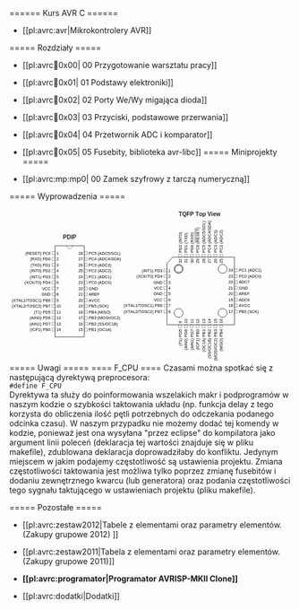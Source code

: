 ====== Kurs AVR C ======

  * [[pl:avrc:avr|Mikrokontrolery AVR]]

===== Rozdziały =====
  * [[pl:avrc:art:0x00| 00 Przygotowanie warsztatu pracy]]
  * [[pl:avrc:art:0x01| 01 Podstawy elektroniki]]
  * [[pl:avrc:art:0x02| 02 Porty We/Wy migająca dioda]]
  * [[pl:avrc:art:0x03| 03 Przyciski, podstawowe przerwania]]
  * [[pl:avrc:art:0x04| 04 Przetwornik ADC i komparator]]
  * [[pl:avrc:art:0x05| 05 Fusebity, biblioteka avr-libc]]
===== Miniprojekty =====

  * [[pl:avrc:mp:mp0| 00 Zamek szyfrowy z tarczą numeryczną]]

===== Wyprowadzenia =====

<html>
<?xml version="1.0" encoding="UTF-8" standalone="no"?> <!-- Created with Inkscape (http://www.inkscape.org/) -->  <svg    xmlns:dc="http://purl.org/dc/elements/1.1/"    xmlns:cc="http://creativecommons.org/ns#"    xmlns:rdf="http://www.w3.org/1999/02/22-rdf-syntax-ns#"    xmlns:svg="http://www.w3.org/2000/svg"    xmlns="http://www.w3.org/2000/svg"    version="1.1"    width="455.25107"    height="275.43076"    id="svg2"    xml:space="preserve"><metadata      id="metadata8"><rdf:RDF><cc:Work          rdf:about=""><dc:format>image/svg+xml</dc:format><dc:type            rdf:resource="http://purl.org/dc/dcmitype/StillImage" /><dc:title></dc:title></cc:Work></rdf:RDF></metadata><defs      id="defs6"><clipPath        id="clipPath16"><path          d="m 279.06,772.8 68.88,0 0,-33.6 -68.88,0 L 279.06,772.8 Z"          id="path18"          style="clip-rule:evenodd" /></clipPath><clipPath        id="clipPath22"><path          d="m 0,792.03 612,0 0,-792 L 0,0.03 0,792.03 Z"          id="path24" /></clipPath><clipPath        id="clipPath34"><path          d="m 281.94,769.86 63.18,0 0,-27.72 -63.18,0 L 281.94,769.86 Z"          id="path36"          style="clip-rule:evenodd" /></clipPath><clipPath        id="clipPath40"><path          d="m 279.06,772.8 68.88,0 0,-33.6 -68.88,0 L 279.06,772.8 Z"          id="path42"          style="clip-rule:evenodd" /></clipPath><clipPath        id="clipPath46"><path          d="m 0,792.03 612,0 0,-792 L 0,0.03 0,792.03 Z"          id="path48" /></clipPath><clipPath        id="clipPath70"><path          d="m 188.46,51.36 514.62,0 0,-7.02 -514.62,0 L 188.46,51.36 Z"          id="path72"          style="clip-rule:evenodd" /></clipPath><clipPath        id="clipPath76"><path          d="m 0,792.03 612,0 0,-792 L 0,0.03 0,792.03 Z"          id="path78" /></clipPath><clipPath        id="clipPath100"><path          d="m 170.16,710.04 388.68,0 L 558.84,72 170.16,72 170.16,710.04 Z"          id="path102"          style="clip-rule:evenodd" /></clipPath><clipPath        id="clipPath106"><path          d="M 153,720 576,720 576,72 153,72 153,720 Z"          id="path108"          style="clip-rule:evenodd" /></clipPath><clipPath        id="clipPath112"><path          d="m 0,792.03 612,0 0,-792 L 0,0.03 0,792.03 Z"          id="path114" /></clipPath><clipPath        id="clipPath122"><path          d="m 240.18,706.98 248.7,0 0,-631.98 -248.7,0 L 240.18,706.98 Z"          id="path124"          style="clip-rule:evenodd" /></clipPath><clipPath        id="clipPath128"><path          d="m 170.16,710.04 388.68,0 L 558.84,72 170.16,72 170.16,710.04 Z"          id="path130"          style="clip-rule:evenodd" /></clipPath><clipPath        id="clipPath134"><path          d="M 153,720 576,720 576,72 153,72 153,720 Z"          id="path136"          style="clip-rule:evenodd" /></clipPath><clipPath        id="clipPath140"><path          d="m 0,792.03 612,0 0,-792 L 0,0.03 0,792.03 Z"          id="path142" /></clipPath></defs><g      transform="matrix(1.25,0,0,-1.25,-121.59758,978.7959)"      id="g10"><g        transform="translate(-110.74576,-5.0338983)"        id="g118"><g          clip-path="url(#clipPath122)"          id="g120"><g            clip-path="url(#clipPath128)"            id="g126"><g              clip-path="url(#clipPath134)"              id="g132"><g                clip-path="url(#clipPath140)"                id="g138"><g                  transform="translate(342.946,476.871)"                  id="g558" /><g                  id="g5209" /><g                  id="g6819" /></g></g></g></g></g><g        transform="translate(-210.4062,250.01695)"        id="g5984"><text          x="375.0611"          y="-467.49597"          transform="scale(0.9996912,-1.0003089)"          id="text570"          style="font-size:5.82879972px;font-variant:normal;font-weight:normal;writing-mode:lr-tb;fill:#000000;fill-opacity:1;fill-rule:nonzero;stroke:none;font-family:Helvetica;-inkscape-font-specification:Helvetica"><tspan            x="375.0611"            y="-467.49597"            id="tspan572">1</tspan><tspan            x="375.0611"            y="-459.10254"            id="tspan574">2</tspan><tspan            x="375.0611"            y="-450.70905"            id="tspan576">3</tspan><tspan            x="375.0611"            y="-442.31555"            id="tspan578">4</tspan><tspan            x="375.0611"            y="-433.92212"            id="tspan580">5</tspan><tspan            x="375.0611"            y="-425.52863"            id="tspan582">6</tspan><tspan            x="375.0611"            y="-417.13513"            id="tspan584">7</tspan><tspan            x="375.0611"            y="-408.7417"            id="tspan586">8</tspan><tspan            x="375.0611"            y="-400.34821"            id="tspan588">9</tspan><tspan            x="375.0611 378.30191"            y="-391.95477"            id="tspan590">10</tspan><tspan            x="375.0611 378.30191"            y="-383.56128"            id="tspan592">11</tspan><tspan            x="375.0611 378.30191"            y="-375.16779"            id="tspan594">12</tspan><tspan            x="375.0611 378.30191"            y="-366.77429"            id="tspan596">13</tspan><tspan            x="375.0611 378.30191"            y="-358.38086"            id="tspan598">14</tspan><tspan            x="406.34076 409.58157"            y="-467.49597"            id="tspan600">28</tspan><tspan            x="406.34076 409.58157"            y="-459.10254"            id="tspan602">27</tspan><tspan            x="406.34076 409.58157"            y="-450.70905"            id="tspan604">26</tspan><tspan            x="406.34076 409.58157"            y="-442.31555"            id="tspan606">25</tspan><tspan            x="406.34076 409.58157"            y="-433.92212"            id="tspan608">24</tspan><tspan            x="406.34076 409.58157"            y="-425.52863"            id="tspan610">23</tspan><tspan            x="406.34076 409.58157"            y="-417.13513"            id="tspan612">22</tspan><tspan            x="406.34076 409.58157"            y="-408.7417"            id="tspan614">21</tspan><tspan            x="406.34076 409.58157"            y="-400.34821"            id="tspan616">20</tspan><tspan            x="406.34076 409.58157"            y="-391.95477"            id="tspan618">19</tspan><tspan            x="406.34076 409.58157"            y="-383.56128"            id="tspan620">18</tspan><tspan            x="406.34076 409.58157"            y="-375.16779"            id="tspan622">17</tspan><tspan            x="406.34076 409.58157"            y="-366.77429"            id="tspan624">16</tspan><tspan            x="406.34076 409.58157"            y="-358.38086"            id="tspan626">15</tspan></text> <g          transform="translate(418.99378,459.24309)"          id="g628"><path            d="M -4.195,0 0,0 l 0,4.1976 -4.195,0 L -4.195,0 Z"            id="path630"            style="fill:none;stroke:#000000;stroke-width:0.29100001;stroke-linecap:butt;stroke-linejoin:miter;stroke-miterlimit:4;stroke-opacity:1;stroke-dasharray:none" /><g            id="g632"><path              d="M 0,0 Z"              id="path634"              style="fill:none;stroke:#000000;stroke-width:0.29100001;stroke-linecap:butt;stroke-linejoin:miter;stroke-miterlimit:4;stroke-opacity:1;stroke-dasharray:none" /><g              transform="translate(0,8.395)"              id="g636"><path                d="M -4.195,0 0,0 l 0,4.1976 -4.195,0 L -4.195,0 Z"                id="path638"                style="fill:none;stroke:#000000;stroke-width:0.29100001;stroke-linecap:butt;stroke-linejoin:miter;stroke-miterlimit:4;stroke-opacity:1;stroke-dasharray:none" /><g                id="g640"><path                  d="M 0,0 Z"                  id="path642"                  style="fill:none;stroke:#000000;stroke-width:0.29100001;stroke-linecap:butt;stroke-linejoin:miter;stroke-miterlimit:4;stroke-opacity:1;stroke-dasharray:none" /><g                  transform="translate(0,-16.79)"                  id="g644"><path                    d="M -4.195,0 0,0 l 0,4.1975 -4.195,0 L -4.195,0 Z"                    id="path646"                    style="fill:none;stroke:#000000;stroke-width:0.29100001;stroke-linecap:butt;stroke-linejoin:miter;stroke-miterlimit:4;stroke-opacity:1;stroke-dasharray:none" /><g                    id="g648"><path                      d="M 0,0 Z"                      id="path650"                      style="fill:none;stroke:#000000;stroke-width:0.29100001;stroke-linecap:butt;stroke-linejoin:miter;stroke-miterlimit:4;stroke-opacity:1;stroke-dasharray:none" /><g                      transform="translate(0,-8.395)"                      id="g652"><path                        d="M -4.195,0 0,0 l 0,4.1976 -4.195,0 L -4.195,0 Z"                        id="path654"                        style="fill:none;stroke:#000000;stroke-width:0.29100001;stroke-linecap:butt;stroke-linejoin:miter;stroke-miterlimit:4;stroke-opacity:1;stroke-dasharray:none" /><g                        id="g656"><path                          d="M 0,0 Z"                          id="path658"                          style="fill:none;stroke:#000000;stroke-width:0.29100001;stroke-linecap:butt;stroke-linejoin:miter;stroke-miterlimit:4;stroke-opacity:1;stroke-dasharray:none" /><g                          transform="translate(0,-8.395)"                          id="g660"><path                            d="M -4.195,0 0,0 l 0,4.1976 -4.195,0 L -4.195,0 Z"                            id="path662"                            style="fill:none;stroke:#000000;stroke-width:0.29100001;stroke-linecap:butt;stroke-linejoin:miter;stroke-miterlimit:4;stroke-opacity:1;stroke-dasharray:none" /><g                            id="g664"><path                              d="M 0,0 Z"                              id="path666"                              style="fill:none;stroke:#000000;stroke-width:0.29100001;stroke-linecap:butt;stroke-linejoin:miter;stroke-miterlimit:4;stroke-opacity:1;stroke-dasharray:none" /><g                              transform="translate(0,-16.79)"                              id="g668"><path                                d="M -4.195,0 0,0 l 0,4.1978 -4.195,0 L -4.195,0 Z"                                id="path670"                                style="fill:none;stroke:#000000;stroke-width:0.29100001;stroke-linecap:butt;stroke-linejoin:miter;stroke-miterlimit:4;stroke-opacity:1;stroke-dasharray:none" /><g                                id="g672"><path                                  d="M 0,0 Z"                                  id="path674"                                  style="fill:none;stroke:#000000;stroke-width:0.29100001;stroke-linecap:butt;stroke-linejoin:miter;stroke-miterlimit:4;stroke-opacity:1;stroke-dasharray:none" /><g                                  transform="translate(0,8.395)"                                  id="g676"><path                                    d="M -4.195,0 0,0 l 0,4.1975 -4.195,0 L -4.195,0 Z"                                    id="path678"                                    style="fill:none;stroke:#000000;stroke-width:0.29100001;stroke-linecap:butt;stroke-linejoin:miter;stroke-miterlimit:4;stroke-opacity:1;stroke-dasharray:none" /><g                                    id="g680"><path                                    d="M 0,0 Z"                                    id="path682"                                    style="fill:none;stroke:#000000;stroke-width:0.29100001;stroke-linecap:butt;stroke-linejoin:miter;stroke-miterlimit:4;stroke-opacity:1;stroke-dasharray:none" /><g                                    transform="translate(0,-16.791)"                                    id="g684"><path                                    d="M -4.195,0 0,0 l 0,4.1976 -4.195,0 L -4.195,0 Z"                                    id="path686"                                    style="fill:none;stroke:#000000;stroke-width:0.29100001;stroke-linecap:butt;stroke-linejoin:miter;stroke-miterlimit:4;stroke-opacity:1;stroke-dasharray:none" /><g                                    id="g688"><path                                    d="M 0,0 Z"                                    id="path690"                                    style="fill:none;stroke:#000000;stroke-width:0.29100001;stroke-linecap:butt;stroke-linejoin:miter;stroke-miterlimit:4;stroke-opacity:1;stroke-dasharray:none" /><g                                    transform="translate(0,-8.395)"                                    id="g692"><path                                    d="M -4.195,0 0,0 l 0,4.1975 -4.195,0 L -4.195,0 Z"                                    id="path694"                                    style="fill:none;stroke:#000000;stroke-width:0.29100001;stroke-linecap:butt;stroke-linejoin:miter;stroke-miterlimit:4;stroke-opacity:1;stroke-dasharray:none" /><g                                    id="g696"><path                                    d="M 0,0 Z"                                    id="path698"                                    style="fill:none;stroke:#000000;stroke-width:0.29100001;stroke-linecap:butt;stroke-linejoin:miter;stroke-miterlimit:4;stroke-opacity:1;stroke-dasharray:none" /><g                                    transform="translate(0,-8.395)"                                    id="g700"><path                                    d="M -4.195,0 0,0 l 0,4.1975 -4.195,0 L -4.195,0 Z"                                    id="path702"                                    style="fill:none;stroke:#000000;stroke-width:0.29100001;stroke-linecap:butt;stroke-linejoin:miter;stroke-miterlimit:4;stroke-opacity:1;stroke-dasharray:none" /><g                                    id="g704"><path                                    d="M 0,0 Z"                                    id="path706"                                    style="fill:none;stroke:#000000;stroke-width:0.29100001;stroke-linecap:butt;stroke-linejoin:miter;stroke-miterlimit:4;stroke-opacity:1;stroke-dasharray:none" /><g                                    transform="translate(0,-8.396)"                                    id="g708"><path                                    d="M -4.195,0 0,0 l 0,4.1975 -4.195,0 L -4.195,0 Z"                                    id="path710"                                    style="fill:none;stroke:#000000;stroke-width:0.29100001;stroke-linecap:butt;stroke-linejoin:miter;stroke-miterlimit:4;stroke-opacity:1;stroke-dasharray:none" /><g                                    id="g712"><path                                    d="M 0,0 Z"                                    id="path714"                                    style="fill:none;stroke:#000000;stroke-width:0.29100001;stroke-linecap:butt;stroke-linejoin:miter;stroke-miterlimit:4;stroke-opacity:1;stroke-dasharray:none" /><g                                    transform="translate(0,-8.395)"                                    id="g716"><path                                    d="M -4.195,0 0,0 l 0,4.1975 -4.195,0 L -4.195,0 Z"                                    id="path718"                                    style="fill:none;stroke:#000000;stroke-width:0.29100001;stroke-linecap:butt;stroke-linejoin:miter;stroke-miterlimit:4;stroke-opacity:1;stroke-dasharray:none" /><g                                    id="g720"><path                                    d="M 0,0 Z"                                    id="path722"                                    style="fill:none;stroke:#000000;stroke-width:0.29100001;stroke-linecap:butt;stroke-linejoin:miter;stroke-miterlimit:4;stroke-opacity:1;stroke-dasharray:none" /><g                                    transform="translate(0,-8.395)"                                    id="g724"><path                                    d="M -4.195,0 0,0 l 0,4.1976 -4.195,0 L -4.195,0 Z"                                    id="path726"                                    style="fill:none;stroke:#000000;stroke-width:0.29100001;stroke-linecap:butt;stroke-linejoin:miter;stroke-miterlimit:4;stroke-opacity:1;stroke-dasharray:none" /><g                                    id="g728"><path                                    d="M 0,0 Z"                                    id="path730"                                    style="fill:none;stroke:#000000;stroke-width:0.29100001;stroke-linecap:butt;stroke-linejoin:miter;stroke-miterlimit:4;stroke-opacity:1;stroke-dasharray:none" /><g                                    transform="translate(0,-8.395)"                                    id="g732"><path                                    d="M -4.195,0 0,0 l 0,4.1976 -4.195,0 L -4.195,0 Z"                                    id="path734"                                    style="fill:none;stroke:#000000;stroke-width:0.29100001;stroke-linecap:butt;stroke-linejoin:miter;stroke-miterlimit:4;stroke-opacity:1;stroke-dasharray:none" /><g                                    id="g736"><path                                    d="M 0,0 Z"                                    id="path738"                                    style="fill:none;stroke:#000000;stroke-width:0.29100001;stroke-linecap:butt;stroke-linejoin:miter;stroke-miterlimit:4;stroke-opacity:1;stroke-dasharray:none" /><g                                    transform="translate(-46.146,100.742)"                                    id="g740"><path                                    d="M -4.195,0 0,0 l 0,4.1978 -4.195,0 L -4.195,0 Z"                                    id="path742"                                    style="fill:none;stroke:#000000;stroke-width:0.29100001;stroke-linecap:butt;stroke-linejoin:miter;stroke-miterlimit:4;stroke-opacity:1;stroke-dasharray:none" /><g                                    id="g744"><path                                    d="M 0,0 Z"                                    id="path746"                                    style="fill:none;stroke:#000000;stroke-width:0.29100001;stroke-linecap:butt;stroke-linejoin:miter;stroke-miterlimit:4;stroke-opacity:1;stroke-dasharray:none" /><g                                    transform="translate(0,8.395)"                                    id="g748"><path                                    d="M -4.195,0 0,0 l 0,4.1976 -4.195,0 L -4.195,0 Z"                                    id="path750"                                    style="fill:none;stroke:#000000;stroke-width:0.29100001;stroke-linecap:butt;stroke-linejoin:miter;stroke-miterlimit:4;stroke-opacity:1;stroke-dasharray:none" /><g                                    id="g752"><path                                    d="M 0,0 Z"                                    id="path754"                                    style="fill:none;stroke:#000000;stroke-width:0.29100001;stroke-linecap:butt;stroke-linejoin:miter;stroke-miterlimit:4;stroke-opacity:1;stroke-dasharray:none" /><g                                    transform="translate(0,-16.79)"                                    id="g756"><path                                    d="M -4.195,0 0,0 l 0,4.1975 -4.195,0 L -4.195,0 Z"                                    id="path758"                                    style="fill:none;stroke:#000000;stroke-width:0.29100001;stroke-linecap:butt;stroke-linejoin:miter;stroke-miterlimit:4;stroke-opacity:1;stroke-dasharray:none" /><g                                    id="g760"><path                                    d="M 0,0 Z"                                    id="path762"                                    style="fill:none;stroke:#000000;stroke-width:0.29100001;stroke-linecap:butt;stroke-linejoin:miter;stroke-miterlimit:4;stroke-opacity:1;stroke-dasharray:none" /><g                                    transform="translate(0,-8.395)"                                    id="g764"><path                                    d="M -4.195,0 0,0 l 0,4.1976 -4.195,0 L -4.195,0 Z"                                    id="path766"                                    style="fill:none;stroke:#000000;stroke-width:0.29100001;stroke-linecap:butt;stroke-linejoin:miter;stroke-miterlimit:4;stroke-opacity:1;stroke-dasharray:none" /><g                                    id="g768"><path                                    d="M 0,0 Z"                                    id="path770"                                    style="fill:none;stroke:#000000;stroke-width:0.29100001;stroke-linecap:butt;stroke-linejoin:miter;stroke-miterlimit:4;stroke-opacity:1;stroke-dasharray:none" /><g                                    transform="translate(0,-8.395)"                                    id="g772"><path                                    d="M -4.195,0 0,0 l 0,4.1976 -4.195,0 L -4.195,0 Z"                                    id="path774"                                    style="fill:none;stroke:#000000;stroke-width:0.29100001;stroke-linecap:butt;stroke-linejoin:miter;stroke-miterlimit:4;stroke-opacity:1;stroke-dasharray:none" /><g                                    id="g776"><path                                    d="M 0,0 Z"                                    id="path778"                                    style="fill:none;stroke:#000000;stroke-width:0.29100001;stroke-linecap:butt;stroke-linejoin:miter;stroke-miterlimit:4;stroke-opacity:1;stroke-dasharray:none" /><g                                    transform="translate(0,-16.79)"                                    id="g780"><path                                    d="M -4.195,0 0,0 l 0,4.1978 -4.195,0 L -4.195,0 Z"                                    id="path782"                                    style="fill:none;stroke:#000000;stroke-width:0.29100001;stroke-linecap:butt;stroke-linejoin:miter;stroke-miterlimit:4;stroke-opacity:1;stroke-dasharray:none" /><g                                    id="g784"><path                                    d="M 0,0 Z"                                    id="path786"                                    style="fill:none;stroke:#000000;stroke-width:0.29100001;stroke-linecap:butt;stroke-linejoin:miter;stroke-miterlimit:4;stroke-opacity:1;stroke-dasharray:none" /><g                                    transform="translate(0,8.395)"                                    id="g788"><path                                    d="M -4.195,0 0,0 l 0,4.1975 -4.195,0 L -4.195,0 Z"                                    id="path790"                                    style="fill:none;stroke:#000000;stroke-width:0.29100001;stroke-linecap:butt;stroke-linejoin:miter;stroke-miterlimit:4;stroke-opacity:1;stroke-dasharray:none" /><g                                    id="g792"><path                                    d="M 0,0 Z"                                    id="path794"                                    style="fill:none;stroke:#000000;stroke-width:0.29100001;stroke-linecap:butt;stroke-linejoin:miter;stroke-miterlimit:4;stroke-opacity:1;stroke-dasharray:none" /><g                                    transform="translate(0,-16.791)"                                    id="g796"><path                                    d="M -4.195,0 0,0 l 0,4.1976 -4.195,0 L -4.195,0 Z"                                    id="path798"                                    style="fill:none;stroke:#000000;stroke-width:0.29100001;stroke-linecap:butt;stroke-linejoin:miter;stroke-miterlimit:4;stroke-opacity:1;stroke-dasharray:none" /><g                                    id="g800"><path                                    d="M 0,0 Z"                                    id="path802"                                    style="fill:none;stroke:#000000;stroke-width:0.29100001;stroke-linecap:butt;stroke-linejoin:miter;stroke-miterlimit:4;stroke-opacity:1;stroke-dasharray:none" /><g                                    transform="translate(0,-8.395)"                                    id="g804"><path                                    d="M -4.195,0 0,0 l 0,4.1975 -4.195,0 L -4.195,0 Z"                                    id="path806"                                    style="fill:none;stroke:#000000;stroke-width:0.29100001;stroke-linecap:butt;stroke-linejoin:miter;stroke-miterlimit:4;stroke-opacity:1;stroke-dasharray:none" /><g                                    id="g808"><path                                    d="M 0,0 Z"                                    id="path810"                                    style="fill:none;stroke:#000000;stroke-width:0.29100001;stroke-linecap:butt;stroke-linejoin:miter;stroke-miterlimit:4;stroke-opacity:1;stroke-dasharray:none" /><g                                    transform="translate(0,-8.395)"                                    id="g812"><path                                    d="M -4.195,0 0,0 l 0,4.1975 -4.195,0 L -4.195,0 Z"                                    id="path814"                                    style="fill:none;stroke:#000000;stroke-width:0.29100001;stroke-linecap:butt;stroke-linejoin:miter;stroke-miterlimit:4;stroke-opacity:1;stroke-dasharray:none" /><g                                    id="g816"><path                                    d="M 0,0 Z"                                    id="path818"                                    style="fill:none;stroke:#000000;stroke-width:0.29100001;stroke-linecap:butt;stroke-linejoin:miter;stroke-miterlimit:4;stroke-opacity:1;stroke-dasharray:none" /><g                                    transform="translate(0,-8.396)"                                    id="g820"><path                                    d="M -4.195,0 0,0 l 0,4.1975 -4.195,0 L -4.195,0 Z"                                    id="path822"                                    style="fill:none;stroke:#000000;stroke-width:0.29100001;stroke-linecap:butt;stroke-linejoin:miter;stroke-miterlimit:4;stroke-opacity:1;stroke-dasharray:none" /><g                                    id="g824"><path                                    d="M 0,0 Z"                                    id="path826"                                    style="fill:none;stroke:#000000;stroke-width:0.29100001;stroke-linecap:butt;stroke-linejoin:miter;stroke-miterlimit:4;stroke-opacity:1;stroke-dasharray:none" /><g                                    transform="translate(0,-8.395)"                                    id="g828"><path                                    d="M -4.195,0 0,0 l 0,4.1975 -4.195,0 L -4.195,0 Z"                                    id="path830"                                    style="fill:none;stroke:#000000;stroke-width:0.29100001;stroke-linecap:butt;stroke-linejoin:miter;stroke-miterlimit:4;stroke-opacity:1;stroke-dasharray:none" /><g                                    id="g832"><path                                    d="M 0,0 Z"                                    id="path834"                                    style="fill:none;stroke:#000000;stroke-width:0.29100001;stroke-linecap:butt;stroke-linejoin:miter;stroke-miterlimit:4;stroke-opacity:1;stroke-dasharray:none" /><g                                    transform="translate(0,-8.395)"                                    id="g836"><path                                    d="M -4.195,0 0,0 l 0,4.1976 -4.195,0 L -4.195,0 Z"                                    id="path838"                                    style="fill:none;stroke:#000000;stroke-width:0.29100001;stroke-linecap:butt;stroke-linejoin:miter;stroke-miterlimit:4;stroke-opacity:1;stroke-dasharray:none" /><g                                    id="g840"><path                                    d="M 0,0 Z"                                    id="path842"                                    style="fill:none;stroke:#000000;stroke-width:0.29100001;stroke-linecap:butt;stroke-linejoin:miter;stroke-miterlimit:4;stroke-opacity:1;stroke-dasharray:none" /><g                                    transform="translate(0,-8.395)"                                    id="g844"><path                                    d="M -4.195,0 0,0 l 0,4.1976 -4.195,0 L -4.195,0 Z"                                    id="path846"                                    style="fill:none;stroke:#000000;stroke-width:0.29100001;stroke-linecap:butt;stroke-linejoin:miter;stroke-miterlimit:4;stroke-opacity:1;stroke-dasharray:none" /><g                                    id="g848"><path                                    d="M 0,0 Z"                                    id="path850"                                    style="fill:none;stroke:#000000;stroke-width:0.29100001;stroke-linecap:butt;stroke-linejoin:miter;stroke-miterlimit:4;stroke-opacity:1;stroke-dasharray:none" /></g></g></g></g></g></g></g></g></g></g></g></g></g></g></g></g></g></g></g></g></g></g></g></g></g></g></g></g></g></g></g></g></g></g></g></g></g></g></g></g></g></g></g></g></g></g></g></g></g></g></g></g></g></g></g></g><text          x="330.39749"          y="-467.49597"          transform="scale(0.9996912,-1.0003089)"          id="text852"          style="font-size:5.82879972px;font-variant:normal;font-weight:normal;writing-mode:lr-tb;fill:#000000;fill-opacity:1;fill-rule:nonzero;stroke:none;font-family:Helvetica;-inkscape-font-specification:Helvetica"><tspan            x="330.39749 332.3385 336.54688 340.43469 344.32251 348.21033 351.77173 353.71271 355.3331 359.22092 363.42932"            y="-467.49597"            id="tspan854">(RESET) PC6</tspan><tspan            x="337.52612 339.46713 343.67551 347.56332 351.77173 353.71271 355.3331 359.22092 363.42932"            y="-459.10254"            id="tspan856">(RXD) PD0</tspan><tspan            x="338.17313 340.11411 343.67551 347.56332 351.77173 353.71271 355.3331 359.22092 363.42932"            y="-450.70905"            id="tspan858">(TXD) PD1</tspan><tspan            x="337.19971 339.14072 340.76111 344.96951 348.53091 351.77173 353.71271 355.3331 359.22092 363.42932"            y="-442.31555"            id="tspan860">(INT0) PD2</tspan><tspan            x="337.19971 339.14072 340.76111 344.96951 348.53091 351.77173 353.71271 355.3331 359.22092 363.42932"            y="-433.92212"            id="tspan862">(INT1) PD3</tspan><tspan            x="329.4241 331.36508 335.2529 339.46127 343.34909 344.96951 348.53091 351.77173 353.71271 355.3331 359.22092 363.42932"            y="-425.52863"            id="tspan864">(XCK/T0) PD4</tspan><tspan            x="354.36554 358.25336 362.46173"            y="-417.13513"            id="tspan866">VCC</tspan><tspan            x="353.71854 358.25336 362.46173"            y="-408.7417"            id="tspan868">GND</tspan><tspan            x="311.27963 313.22061 317.10843 320.66983 324.55762 327.79843 331.03925 332.65967 336.22107 340.75586 344.64368 348.85208 352.0929 354.03387 355.65427 359.54208 363.4299"            y="-400.34821"            id="tspan870">(XTAL1/TOSC1) PB6</tspan><tspan            x="311.27963 313.22061 317.10843 320.66983 324.55762 327.79843 331.03925 332.65967 336.22107 340.75586 344.64368 348.85208 352.0929 354.03387 355.65427 359.54208 363.4299"            y="-391.95477"            id="tspan872">(XTAL2/TOSC2) PB7</tspan><tspan            x="343.02908 344.97009 348.53149 351.77231 353.71329 355.33371 359.2215 363.4299"            y="-383.56128"            id="tspan874">(T1) PD5</tspan><tspan            x="336.87387 338.81488 342.7027 344.32309 348.53149 351.77231 353.71329 355.33371 359.2215 363.4299"            y="-375.16779"            id="tspan876">(AIN0) PD6</tspan><tspan            x="336.87387 338.81488 342.7027 344.32309 348.53149 351.77231 353.71329 355.33371 359.2215 363.4299"            y="-366.77429"            id="tspan878">(AIN1) PD7</tspan><tspan            x="337.19446 339.13547 340.75586 344.96426 348.85208 352.0929 354.03387 355.65427 359.54208 363.4299"            y="-358.38086"            id="tspan880">(ICP1) PB0</tspan><tspan            x="421.21487 425.10269 429.31107 432.55188 434.1723 436.11328 440.0011 444.20947 448.41788 451.65869 453.27911 457.16693 461.37531 464.61612"            y="-467.49597"            id="tspan882">PC5 (ADC5/SCL)</tspan><tspan            x="421.21487 425.10269 429.31107 432.55188 434.1723 436.11328 440.0011 444.20947 448.41788 451.65869 453.27911 457.16693 461.37531 465.26312"            y="-459.10254"            id="tspan884">PC4 (ADC4/SDA)</tspan><tspan            x="421.21487 425.10269 429.31107 432.55188 434.1723 436.11328 440.0011 444.20947 448.41788 451.65869"            y="-450.70905"            id="tspan886">PC3 (ADC3)</tspan><tspan            x="421.21487 425.10269 429.31107 432.55188 434.1723 436.11328 440.0011 444.20947 448.41788 451.65869"            y="-442.31555"            id="tspan888">PC2 (ADC2)</tspan><tspan            x="421.21487 425.10269 429.31107 432.55188 434.1723 436.11328 440.0011 444.20947 448.41788 451.65869"            y="-433.92212"            id="tspan890">PC1 (ADC1)</tspan><tspan            x="421.21487 425.10269 429.31107 432.55188 434.1723 436.11328 440.0011 444.20947 448.41788 451.65869"            y="-425.52863"            id="tspan892">PC0 (ADC0)</tspan><tspan            x="421.21487 425.74966 429.95807"            y="-417.13513"            id="tspan894">GND</tspan><tspan            x="421.21487 425.10269 429.31107 433.19888"            y="-408.7417"            id="tspan896">AREF</tspan><tspan            x="421.21487 425.10269 428.99048 433.19888"            y="-400.34821"            id="tspan898">AVCC</tspan><tspan            x="421.21487 425.10269 428.99048 432.23129 433.85172 435.79269 439.68051 443.88892 447.7767"            y="-391.95477"            id="tspan900">PB5 (SCK)</tspan><tspan            x="421.21487 425.10269 428.99048 432.23129 433.85172 435.79269 440.64807 442.26849 446.15631 450.6911"            y="-383.56128"            id="tspan902">PB4 (MISO)</tspan><tspan            x="421.21487 425.10269 428.99048 432.23129 433.85172 435.79269 440.64807 445.18289 449.07071 450.6911 452.31152 456.84631 461.05472 464.29553"            y="-375.16779"            id="tspan904">PB3 (MOSI/OC2)</tspan><tspan            x="421.21487 425.10269 428.99048 432.23129 433.85172 435.79269 439.68051 443.5683 445.18872 449.72354 453.93192 457.17273 461.06055"            y="-366.77429"            id="tspan906">PB2 (SS/OC1B)</tspan><tspan            x="421.21487 425.10269 428.99048 432.23129 433.85172 435.79269 440.32751 444.53592 447.7767 451.66452"            y="-358.38086"            id="tspan908">PB1 (OC1A)</tspan></text> <g          transform="translate(414.79878,350.10609)"          id="g910"><path            d="M -41.951,0 0,0 l 0,130.125 -41.951,0 L -41.951,0 Z"            id="path912"            style="fill:none;stroke:#000000;stroke-width:0.583;stroke-linecap:butt;stroke-linejoin:miter;stroke-miterlimit:4;stroke-opacity:1;stroke-dasharray:none" /><g            id="g914"><path              d="M 0,0 Z"              id="path916"              style="fill:none;stroke:#000000;stroke-width:0.583;stroke-linecap:butt;stroke-linejoin:miter;stroke-miterlimit:4;stroke-opacity:1;stroke-dasharray:none" /></g></g><g          transform="translate(389.62778,480.23109)"          id="g918"><path            d="m 0,0 c 0,-2.318 1.878,-4.198 4.195,-4.198 2.317,0 4.195,1.88 4.195,4.198"            id="path920"            style="fill:none;stroke:#000000;stroke-width:0.29100001;stroke-linecap:butt;stroke-linejoin:miter;stroke-miterlimit:4;stroke-opacity:1;stroke-dasharray:none" /></g><text          x="384.41776"          y="-489.77954"          transform="scale(0.99969369,-1.0003064)"          id="text922"          style="font-size:8.1602993px;font-variant:normal;font-weight:bold;writing-mode:lr-tb;fill:#231f20;fill-opacity:1;fill-rule:nonzero;stroke:none;font-family:Helvetica;-inkscape-font-specification:Helvetica-Bold"><tspan            x="384.41776 389.86066 395.75241 398.02097"            y="-489.77954"            id="tspan924">PDIP</tspan></text> <g          transform="translate(351.71778,473.13209)"          id="g926"><path            d="M 0,0 -20.13,0"            id="path928"            style="fill:#000000;fill-opacity:1;fill-rule:nonzero;stroke:none" /></g><g          transform="translate(443.50678,371.96109)"          id="g930"><path            d="M 0,0 -8.719,0"            id="path932"            style="fill:#000000;fill-opacity:1;fill-rule:nonzero;stroke:none" /></g></g><g        transform="translate(-48.363403,6.7118677)"        id="g8521"><text          x="373.02655"          y="-686.10571"          transform="scale(0.9996912,-1.0003089)"          id="text144"          style="font-size:5.82879972px;font-variant:normal;font-weight:normal;writing-mode:lr-tb;fill:#000000;fill-opacity:1;fill-rule:nonzero;stroke:none;font-family:Helvetica;-inkscape-font-specification:Helvetica"><tspan            x="373.02655"            y="-686.10571"            id="tspan146">1</tspan><tspan            x="373.02655"            y="-677.71228"            id="tspan148">2</tspan><tspan            x="373.02655"            y="-669.31879"            id="tspan150">3</tspan><tspan            x="373.02655"            y="-660.92529"            id="tspan152">4</tspan><tspan            x="373.02655"            y="-652.53186"            id="tspan154">5</tspan><tspan            x="373.02655"            y="-644.13837"            id="tspan156">6</tspan><tspan            x="373.02655"            y="-635.74487"            id="tspan158">7</tspan><tspan            x="373.02655"            y="-627.35144"            id="tspan160">8</tspan><tspan            x="458.9093 462.15009"            y="-686.22345"            id="tspan162">24</tspan><tspan            x="458.9093 462.15009"            y="-677.83002"            id="tspan164">23</tspan><tspan            x="458.9093 462.15009"            y="-669.43652"            id="tspan166">22</tspan><tspan            x="458.9093 462.15009"            y="-661.04303"            id="tspan168">21</tspan><tspan            x="458.9093 462.15009"            y="-652.6496"            id="tspan170">20</tspan><tspan            x="458.9093 462.15009"            y="-644.2561"            id="tspan172">19</tspan><tspan            x="458.9093 462.15009"            y="-635.86261"            id="tspan174">18</tspan><tspan            x="458.9093 462.15009"            y="-627.46918"            id="tspan176">17</tspan></text> <g          transform="translate(471.53798,678.05252)"          id="g178"><path            d="M -4.195,0 0,0 l 0,4.1976 -4.195,0 L -4.195,0 Z"            id="path180"            style="fill:none;stroke:#000000;stroke-width:0.29100001;stroke-linecap:butt;stroke-linejoin:miter;stroke-miterlimit:4;stroke-opacity:1;stroke-dasharray:none" /><g            id="g182"><path              d="M 0,0 Z"              id="path184"              style="fill:none;stroke:#000000;stroke-width:0.29100001;stroke-linecap:butt;stroke-linejoin:miter;stroke-miterlimit:4;stroke-opacity:1;stroke-dasharray:none" /><g              transform="translate(0,8.395)"              id="g186"><path                d="M -4.195,0 0,0 l 0,4.1975 -4.195,0 L -4.195,0 Z"                id="path188"                style="fill:none;stroke:#000000;stroke-width:0.29100001;stroke-linecap:butt;stroke-linejoin:miter;stroke-miterlimit:4;stroke-opacity:1;stroke-dasharray:none" /><g                id="g190"><path                  d="M 0,0 Z"                  id="path192"                  style="fill:none;stroke:#000000;stroke-width:0.29100001;stroke-linecap:butt;stroke-linejoin:miter;stroke-miterlimit:4;stroke-opacity:1;stroke-dasharray:none" /><g                  transform="translate(0,-16.79)"                  id="g194"><path                    d="M -4.195,0 0,0 l 0,4.1975 -4.195,0 L -4.195,0 Z"                    id="path196"                    style="fill:none;stroke:#000000;stroke-width:0.29100001;stroke-linecap:butt;stroke-linejoin:miter;stroke-miterlimit:4;stroke-opacity:1;stroke-dasharray:none" /><g                    id="g198"><path                      d="M 0,0 Z"                      id="path200"                      style="fill:none;stroke:#000000;stroke-width:0.29100001;stroke-linecap:butt;stroke-linejoin:miter;stroke-miterlimit:4;stroke-opacity:1;stroke-dasharray:none" /><g                      transform="translate(0,-8.395)"                      id="g202"><path                        d="M -4.195,0 0,0 l 0,4.1975 -4.195,0 L -4.195,0 Z"                        id="path204"                        style="fill:none;stroke:#000000;stroke-width:0.29100001;stroke-linecap:butt;stroke-linejoin:miter;stroke-miterlimit:4;stroke-opacity:1;stroke-dasharray:none" /><g                        id="g206"><path                          d="M 0,0 Z"                          id="path208"                          style="fill:none;stroke:#000000;stroke-width:0.29100001;stroke-linecap:butt;stroke-linejoin:miter;stroke-miterlimit:4;stroke-opacity:1;stroke-dasharray:none" /><g                          transform="translate(0,-8.395)"                          id="g210"><path                            d="M -4.195,0 0,0 l 0,4.1976 -4.195,0 L -4.195,0 Z"                            id="path212"                            style="fill:none;stroke:#000000;stroke-width:0.29100001;stroke-linecap:butt;stroke-linejoin:miter;stroke-miterlimit:4;stroke-opacity:1;stroke-dasharray:none" /><g                            id="g214"><path                              d="M 0,0 Z"                              id="path216"                              style="fill:none;stroke:#000000;stroke-width:0.29100001;stroke-linecap:butt;stroke-linejoin:miter;stroke-miterlimit:4;stroke-opacity:1;stroke-dasharray:none" /><g                              transform="translate(0,-16.79)"                              id="g218"><path                                d="M -4.195,0 0,0 l 0,4.1975 -4.195,0 L -4.195,0 Z"                                id="path220"                                style="fill:none;stroke:#000000;stroke-width:0.29100001;stroke-linecap:butt;stroke-linejoin:miter;stroke-miterlimit:4;stroke-opacity:1;stroke-dasharray:none" /><g                                id="g222"><path                                  d="M 0,0 Z"                                  id="path224"                                  style="fill:none;stroke:#000000;stroke-width:0.29100001;stroke-linecap:butt;stroke-linejoin:miter;stroke-miterlimit:4;stroke-opacity:1;stroke-dasharray:none" /><g                                  transform="translate(0,8.395)"                                  id="g226"><path                                    d="M -4.195,0 0,0 l 0,4.1975 -4.195,0 L -4.195,0 Z"                                    id="path228"                                    style="fill:none;stroke:#000000;stroke-width:0.29100001;stroke-linecap:butt;stroke-linejoin:miter;stroke-miterlimit:4;stroke-opacity:1;stroke-dasharray:none" /><g                                    id="g230"><path                                    d="M 0,0 Z"                                    id="path232"                                    style="fill:none;stroke:#000000;stroke-width:0.29100001;stroke-linecap:butt;stroke-linejoin:miter;stroke-miterlimit:4;stroke-opacity:1;stroke-dasharray:none" /><g                                    transform="translate(0,-16.79)"                                    id="g234"><path                                    d="M -4.195,0 0,0 l 0,4.1976 -4.195,0 L -4.195,0 Z"                                    id="path236"                                    style="fill:none;stroke:#000000;stroke-width:0.29100001;stroke-linecap:butt;stroke-linejoin:miter;stroke-miterlimit:4;stroke-opacity:1;stroke-dasharray:none" /><g                                    id="g238"><path                                    d="M 0,0 Z"                                    id="path240"                                    style="fill:none;stroke:#000000;stroke-width:0.29100001;stroke-linecap:butt;stroke-linejoin:miter;stroke-miterlimit:4;stroke-opacity:1;stroke-dasharray:none" /><g                                    transform="translate(-100.711,50.29)"                                    id="g242"><path                                    d="m -4.195,0 4.1949,0 0,4.1975 -4.1949,0 L -4.195,0 Z"                                    id="path244"                                    style="fill:none;stroke:#000000;stroke-width:0.29100001;stroke-linecap:butt;stroke-linejoin:miter;stroke-miterlimit:4;stroke-opacity:1;stroke-dasharray:none" /><g                                    id="g246"><path                                    d="M 0,0 Z"                                    id="path248"                                    style="fill:none;stroke:#000000;stroke-width:0.29100001;stroke-linecap:butt;stroke-linejoin:miter;stroke-miterlimit:4;stroke-opacity:1;stroke-dasharray:none" /><g                                    transform="translate(0,8.395)"                                    id="g250"><path                                    d="m -4.195,0 4.1949,0 0,4.1978 -4.1949,0 L -4.195,0 Z"                                    id="path252"                                    style="fill:none;stroke:#000000;stroke-width:0.29100001;stroke-linecap:butt;stroke-linejoin:miter;stroke-miterlimit:4;stroke-opacity:1;stroke-dasharray:none" /><g                                    id="g254"><path                                    d="M 0,0 Z"                                    id="path256"                                    style="fill:none;stroke:#000000;stroke-width:0.29100001;stroke-linecap:butt;stroke-linejoin:miter;stroke-miterlimit:4;stroke-opacity:1;stroke-dasharray:none" /><g                                    transform="translate(0,-16.79)"                                    id="g258"><path                                    d="m -4.195,0 4.1949,0 0,4.1976 -4.1949,0 L -4.195,0 Z"                                    id="path260"                                    style="fill:none;stroke:#000000;stroke-width:0.29100001;stroke-linecap:butt;stroke-linejoin:miter;stroke-miterlimit:4;stroke-opacity:1;stroke-dasharray:none" /><g                                    id="g262"><path                                    d="M 0,0 Z"                                    id="path264"                                    style="fill:none;stroke:#000000;stroke-width:0.29100001;stroke-linecap:butt;stroke-linejoin:miter;stroke-miterlimit:4;stroke-opacity:1;stroke-dasharray:none" /><g                                    transform="translate(0,-8.395)"                                    id="g266"><path                                    d="m -4.195,0 4.1949,0 0,4.1976 -4.1949,0 L -4.195,0 Z"                                    id="path268"                                    style="fill:none;stroke:#000000;stroke-width:0.29100001;stroke-linecap:butt;stroke-linejoin:miter;stroke-miterlimit:4;stroke-opacity:1;stroke-dasharray:none" /><g                                    id="g270"><path                                    d="M 0,0 Z"                                    id="path272"                                    style="fill:none;stroke:#000000;stroke-width:0.29100001;stroke-linecap:butt;stroke-linejoin:miter;stroke-miterlimit:4;stroke-opacity:1;stroke-dasharray:none" /><g                                    transform="translate(0,-8.395)"                                    id="g274"><path                                    d="m -4.195,0 4.1949,0 0,4.1975 -4.1949,0 L -4.195,0 Z"                                    id="path276"                                    style="fill:none;stroke:#000000;stroke-width:0.29100001;stroke-linecap:butt;stroke-linejoin:miter;stroke-miterlimit:4;stroke-opacity:1;stroke-dasharray:none" /><g                                    id="g278"><path                                    d="M 0,0 Z"                                    id="path280"                                    style="fill:none;stroke:#000000;stroke-width:0.29100001;stroke-linecap:butt;stroke-linejoin:miter;stroke-miterlimit:4;stroke-opacity:1;stroke-dasharray:none" /><g                                    transform="translate(0,-16.79)"                                    id="g282"><path                                    d="m -4.195,0 4.1949,0 0,4.1978 -4.1949,0 L -4.195,0 Z"                                    id="path284"                                    style="fill:none;stroke:#000000;stroke-width:0.29100001;stroke-linecap:butt;stroke-linejoin:miter;stroke-miterlimit:4;stroke-opacity:1;stroke-dasharray:none" /><g                                    id="g286"><path                                    d="M 0,0 Z"                                    id="path288"                                    style="fill:none;stroke:#000000;stroke-width:0.29100001;stroke-linecap:butt;stroke-linejoin:miter;stroke-miterlimit:4;stroke-opacity:1;stroke-dasharray:none" /><g                                    transform="translate(0,8.395)"                                    id="g290"><path                                    d="m -4.195,0 4.1949,0 0,4.1976 -4.1949,0 L -4.195,0 Z"                                    id="path292"                                    style="fill:none;stroke:#000000;stroke-width:0.29100001;stroke-linecap:butt;stroke-linejoin:miter;stroke-miterlimit:4;stroke-opacity:1;stroke-dasharray:none" /><g                                    id="g294"><path                                    d="M 0,0 Z"                                    id="path296"                                    style="fill:none;stroke:#000000;stroke-width:0.29100001;stroke-linecap:butt;stroke-linejoin:miter;stroke-miterlimit:4;stroke-opacity:1;stroke-dasharray:none" /><g                                    transform="translate(0,-16.79)"                                    id="g298"><path                                    d="m -4.195,0 4.1949,0 0,4.1975 -4.1949,0 L -4.195,0 Z"                                    id="path300"                                    style="fill:none;stroke:#000000;stroke-width:0.29100001;stroke-linecap:butt;stroke-linejoin:miter;stroke-miterlimit:4;stroke-opacity:1;stroke-dasharray:none" /><g                                    id="g302"><path                                    d="M 0,0 Z"                                    id="path304"                                    style="fill:none;stroke:#000000;stroke-width:0.29100001;stroke-linecap:butt;stroke-linejoin:miter;stroke-miterlimit:4;stroke-opacity:1;stroke-dasharray:none" /><g                                    transform="translate(20.978,79.758)"                                    id="g306"><path                                    d="m -4.195,0 4.1953,0 0,4.1978 -4.1953,0 L -4.195,0 Z"                                    id="path308"                                    style="fill:none;stroke:#000000;stroke-width:0.29100001;stroke-linecap:butt;stroke-linejoin:miter;stroke-miterlimit:4;stroke-opacity:1;stroke-dasharray:none" /><g                                    id="g310"><path                                    d="M 0,0 Z"                                    id="path312"                                    style="fill:none;stroke:#000000;stroke-width:0.29100001;stroke-linecap:butt;stroke-linejoin:miter;stroke-miterlimit:4;stroke-opacity:1;stroke-dasharray:none" /></g></g></g></g></g></g></g></g></g></g></g></g></g></g></g></g></g></g></g></g></g></g></g></g></g></g></g></g></g></g></g></g></g></g><text          x="335.16516"          y="-686.10571"          transform="scale(0.9996912,-1.0003089)"          id="text314"          style="font-size:5.82879972px;font-variant:normal;font-weight:normal;writing-mode:lr-tb;fill:#000000;fill-opacity:1;fill-rule:nonzero;stroke:none;font-family:Helvetica;-inkscape-font-specification:Helvetica"><tspan            x="335.16516 337.1062 338.72656 342.935 346.4964 349.73718 351.67816 353.29858 357.1864 361.39478"            y="-686.10571"            id="tspan316">(INT1) PD3</tspan><tspan            x="327.38959 329.33057 333.21838 337.42676 341.31458 342.935 346.4964 349.73718 351.67816 353.29858 357.1864 361.39478"            y="-677.71228"            id="tspan318">(XCK/T0) PD4</tspan><tspan            x="351.68341 356.2182 360.42664"            y="-669.31879"            id="tspan320">GND</tspan><tspan            x="352.33044 356.2182 360.42664"            y="-660.92529"            id="tspan322">VCC</tspan><tspan            x="351.68341 356.2182 360.42664"            y="-652.53186"            id="tspan324">GND</tspan><tspan            x="352.33044 356.2182 360.42664"            y="-644.13837"            id="tspan326">VCC</tspan><tspan            x="309.24396 311.18494 315.07275 318.63416 322.52191 325.76276 329.00354 330.62396 334.18536 338.72015 342.60797 346.81635 350.05719 351.99817 353.61859 357.50641 361.39423"            y="-635.74487"            id="tspan328">(XTAL1/TOSC1) PB6</tspan><tspan            x="309.24396 311.18494 315.07275 318.63416 322.52191 325.76276 329.00354 330.62396 334.18536 338.72015 342.60797 346.81635 350.05719 351.99817 353.61859 357.50641 361.39423"            y="-627.35144"            id="tspan330">(XTAL2/TOSC2) PB7</tspan><tspan            x="473.78162 477.66943 481.87781 485.11865 486.73901 488.68005 492.56787 496.77625 500.98462 504.22546"            y="-686.22345"            id="tspan332">PC1 (ADC1)</tspan><tspan            x="473.78162 477.66943 481.87781 485.11865 486.73901 488.68005 492.56787 496.77625 500.98462 504.22546"            y="-677.83002"            id="tspan334">PC0 (ADC0)</tspan><tspan            x="473.78162 477.66943 481.87781 486.08624"            y="-669.43652"            id="tspan336">ADC7</tspan><tspan            x="473.78162 478.31641 482.52484"            y="-661.04303"            id="tspan338">GND</tspan><tspan            x="473.78162 477.66943 481.87781 485.76563"            y="-652.6496"            id="tspan340">AREF</tspan><tspan            x="473.78162 477.66943 481.87781 486.08624"            y="-644.2561"            id="tspan342">ADC6</tspan><tspan            x="473.78162 477.66943 481.55725 485.76563"            y="-635.86261"            id="tspan344">AVCC</tspan><tspan            x="473.78162 477.66943 481.55725 484.79803 486.41846 488.35944 492.24725 496.45569 500.34344"            y="-627.46918"            id="tspan346">PB5 (SCK)</tspan></text> <text          x="698.56055"          y="391.92584"          transform="matrix(0,1.0003089,0.9996912,0,0,0)"          id="text348"          style="font-size:5.82879972px;font-variant:normal;font-weight:normal;writing-mode:lr-tb;fill:#000000;fill-opacity:1;fill-rule:nonzero;stroke:none;font-family:Helvetica;-inkscape-font-specification:Helvetica"><tspan            x="698.56055 701.80139"            y="391.92584"            id="tspan350">32</tspan><tspan            x="698.56055 701.80139"            y="400.31927"            id="tspan352">31</tspan><tspan            x="698.56055 701.80139"            y="408.71277"            id="tspan354">30</tspan><tspan            x="698.56055 701.80139"            y="417.1062"            id="tspan356">29</tspan><tspan            x="698.56055 701.80139"            y="425.49969"            id="tspan358">28</tspan><tspan            x="698.56055 701.80139"            y="433.89319"            id="tspan360">27</tspan><tspan            x="698.56055 701.80139"            y="442.28662"            id="tspan362">26</tspan><tspan            x="698.56055 701.80139"            y="450.68011"            id="tspan364">25</tspan><tspan            x="612.69421"            y="391.92755"            id="tspan366">9</tspan><tspan            x="612.69421 615.935"            y="400.32098"            id="tspan368">10</tspan><tspan            x="612.69421 615.935"            y="408.71448"            id="tspan370">11</tspan><tspan            x="612.69421 615.935"            y="417.10797"            id="tspan372">12</tspan><tspan            x="612.69421 615.935"            y="425.50146"            id="tspan374">13</tspan><tspan            x="612.69421 615.935"            y="433.8949"            id="tspan376">14</tspan><tspan            x="612.69421 615.935"            y="442.28839"            id="tspan378">15</tspan><tspan            x="612.69421 615.935"            y="450.68188"            id="tspan380">16</tspan><tspan            x="580.68652 582.6275 586.1889 589.42969 591.37067 592.99109 596.87891 601.08728"            y="391.92462"            id="tspan382">(T1) PD5</tspan><tspan            x="574.53131 576.47229 580.36011 581.98047 586.1889 589.42969 591.37067 592.99109 596.87891 601.08728"            y="400.31812"            id="tspan384">(AIN0) PD6</tspan><tspan            x="574.53131 576.47229 580.36011 581.98047 586.1889 589.42969 591.37067 592.99109 596.87891 601.08728"            y="408.71161"            id="tspan386">(AIN1) PD7</tspan><tspan            x="574.85187 576.79285 578.41327 582.62164 586.50946 589.75031 591.69128 593.31171 597.19946 601.08728"            y="417.10504"            id="tspan388">(ICP1) PB0</tspan><tspan            x="571.93744 573.87848 578.41327 582.62164 585.86249 589.75031 591.69128 593.31171 597.19946 601.08728"            y="425.49854"            id="tspan390">(OC1A) PB1</tspan><tspan            x="562.54144 564.48303 568.3714 572.25977 573.8808 578.4162 582.62518 585.86658 589.75494 591.69653 593.31689 597.20532 601.09369"            y="433.89203"            id="tspan392">(SS/OC1B) PB2</tspan><tspan            x="559.3064 561.24805 566.104 570.6394 574.52777 576.14874 577.76978 582.30518 586.51416 589.75549 591.69708 593.3175 597.20587 601.0943"            y="442.28546"            id="tspan394">(MOSI/OC2) PB3</tspan><tspan            x="572.91089 574.85187 579.70728 581.32764 585.21545 589.75031 591.69128 593.31171 597.19946 601.08728"            y="450.67896"            id="tspan396">(MISO) PB4</tspan><tspan            x="713.4339 717.32172 721.53015 724.77094 726.39136 728.33234 729.95276 734.16113 737.72253 740.96332"            y="391.9375"            id="tspan398">PD2 (INT0)</tspan><tspan            x="713.4339 717.32172 721.53015 724.77094 726.39136 728.33234 731.89374 735.78156 739.98993"            y="400.33093"            id="tspan400">PD1 (TXD)</tspan><tspan            x="713.4339 717.32233 721.53131 724.77271 726.39307 728.33466 732.54364 736.43201 740.64099"            y="408.72443"            id="tspan402">PD0 (RXD)</tspan><tspan            x="713.4339 717.32233 721.53131 724.77271 726.39307 728.33466 732.54364 736.43201 740.32043 744.2088 747.77081"            y="417.11786"            id="tspan404">PC6 (RESET)</tspan><tspan            x="713.4339 717.32172 721.53015 724.77094 726.39136 728.33234 732.22015 736.42853 740.6369 743.87775 745.49817 749.38599 753.59436 756.83514"            y="425.51135"            id="tspan406">PC5 (ADC5/SCL)</tspan><tspan            x="713.4339 717.32172 721.53015 724.77094 726.39136 728.33234 732.22015 736.42853 740.6369 743.87775 745.49817 749.38599 753.59436 757.48218"            y="433.90485"            id="tspan408">PC4 (ADC4/SDA)</tspan><tspan            x="713.4339 717.32172 721.53015 724.77094 726.39136 728.33234 732.22015 736.42853 740.6369 743.87775"            y="442.29828"            id="tspan410">PC3 (ADC3)</tspan><tspan            x="713.4339 717.32172 721.53015 724.77094 726.39136 728.33234 732.22015 736.42853 740.6369 743.87775"            y="450.69177"            id="tspan412">PC2 (ADC2)</tspan></text> <g          transform="translate(400.19498,707.35853)"          id="g414"><path            d="M -4.195,0 0,0 l 0,4.1978 -4.195,0 L -4.195,0 Z"            id="path416"            style="fill:none;stroke:#000000;stroke-width:0.29100001;stroke-linecap:butt;stroke-linejoin:miter;stroke-miterlimit:4;stroke-opacity:1;stroke-dasharray:none" /><g            id="g418"><path              d="M 0,0 Z"              id="path420"              style="fill:none;stroke:#000000;stroke-width:0.29100001;stroke-linecap:butt;stroke-linejoin:miter;stroke-miterlimit:4;stroke-opacity:1;stroke-dasharray:none" /><g              transform="translate(8.39,0)"              id="g422"><path                d="m -4.195,0 4.1948,0 0,4.1978 -4.1948,0 L -4.195,0 Z"                id="path424"                style="fill:none;stroke:#000000;stroke-width:0.29100001;stroke-linecap:butt;stroke-linejoin:miter;stroke-miterlimit:4;stroke-opacity:1;stroke-dasharray:none" /><g                id="g426"><path                  d="M 0,0 Z"                  id="path428"                  style="fill:none;stroke:#000000;stroke-width:0.29100001;stroke-linecap:butt;stroke-linejoin:miter;stroke-miterlimit:4;stroke-opacity:1;stroke-dasharray:none" /><g                  transform="translate(8.39,0)"                  id="g430"><path                    d="M -4.195,0 0,0 l 0,4.1978 -4.195,0 L -4.195,0 Z"                    id="path432"                    style="fill:none;stroke:#000000;stroke-width:0.29100001;stroke-linecap:butt;stroke-linejoin:miter;stroke-miterlimit:4;stroke-opacity:1;stroke-dasharray:none" /><g                    id="g434"><path                      d="M 0,0 Z"                      id="path436"                      style="fill:none;stroke:#000000;stroke-width:0.29100001;stroke-linecap:butt;stroke-linejoin:miter;stroke-miterlimit:4;stroke-opacity:1;stroke-dasharray:none" /><g                      transform="translate(8.391,0)"                      id="g438"><path                        d="m -4.195,0 4.1949,0 0,4.1978 -4.1949,0 L -4.195,0 Z"                        id="path440"                        style="fill:none;stroke:#000000;stroke-width:0.29100001;stroke-linecap:butt;stroke-linejoin:miter;stroke-miterlimit:4;stroke-opacity:1;stroke-dasharray:none" /><g                        id="g442"><path                          d="M 0,0 Z"                          id="path444"                          style="fill:none;stroke:#000000;stroke-width:0.29100001;stroke-linecap:butt;stroke-linejoin:miter;stroke-miterlimit:4;stroke-opacity:1;stroke-dasharray:none" /><g                          transform="translate(8.39,0)"                          id="g446"><path                            d="M -4.195,0 0,0 l 0,4.1978 -4.195,0 L -4.195,0 Z"                            id="path448"                            style="fill:none;stroke:#000000;stroke-width:0.29100001;stroke-linecap:butt;stroke-linejoin:miter;stroke-miterlimit:4;stroke-opacity:1;stroke-dasharray:none" /><g                            id="g450"><path                              d="M 0,0 Z"                              id="path452"                              style="fill:none;stroke:#000000;stroke-width:0.29100001;stroke-linecap:butt;stroke-linejoin:miter;stroke-miterlimit:4;stroke-opacity:1;stroke-dasharray:none" /><g                              transform="translate(8.39,0)"                              id="g454"><path                                d="M -4.195,0 0,0 l 0,4.1978 -4.195,0 L -4.195,0 Z"                                id="path456"                                style="fill:none;stroke:#000000;stroke-width:0.29100001;stroke-linecap:butt;stroke-linejoin:miter;stroke-miterlimit:4;stroke-opacity:1;stroke-dasharray:none" /><g                                id="g458"><path                                  d="M 0,0 Z"                                  id="path460"                                  style="fill:none;stroke:#000000;stroke-width:0.29100001;stroke-linecap:butt;stroke-linejoin:miter;stroke-miterlimit:4;stroke-opacity:1;stroke-dasharray:none" /><g                                  transform="translate(8.39,0)"                                  id="g462"><path                                    d="M -4.195,0 0,0 l 0,4.1978 -4.195,0 L -4.195,0 Z"                                    id="path464"                                    style="fill:none;stroke:#000000;stroke-width:0.29100001;stroke-linecap:butt;stroke-linejoin:miter;stroke-miterlimit:4;stroke-opacity:1;stroke-dasharray:none" /><g                                    id="g466"><path                                    d="M 0,0 Z"                                    id="path468"                                    style="fill:none;stroke:#000000;stroke-width:0.29100001;stroke-linecap:butt;stroke-linejoin:miter;stroke-miterlimit:4;stroke-opacity:1;stroke-dasharray:none" /><g                                    transform="translate(-58.731,-100.744)"                                    id="g470"><path                                    d="m -4.195,0 4.1953,0 0,4.1975 -4.1953,0 L -4.195,0 Z"                                    id="path472"                                    style="fill:none;stroke:#000000;stroke-width:0.29100001;stroke-linecap:butt;stroke-linejoin:miter;stroke-miterlimit:4;stroke-opacity:1;stroke-dasharray:none" /><g                                    id="g474"><path                                    d="M 0,0 Z"                                    id="path476"                                    style="fill:none;stroke:#000000;stroke-width:0.29100001;stroke-linecap:butt;stroke-linejoin:miter;stroke-miterlimit:4;stroke-opacity:1;stroke-dasharray:none" /><g                                    transform="translate(8.39,0)"                                    id="g478"><path                                    d="M -4.195,0 0,0 l 0,4.1975 -4.195,0 L -4.195,0 Z"                                    id="path480"                                    style="fill:none;stroke:#000000;stroke-width:0.29100001;stroke-linecap:butt;stroke-linejoin:miter;stroke-miterlimit:4;stroke-opacity:1;stroke-dasharray:none" /><g                                    id="g482"><path                                    d="M 0,0 Z"                                    id="path484"                                    style="fill:none;stroke:#000000;stroke-width:0.29100001;stroke-linecap:butt;stroke-linejoin:miter;stroke-miterlimit:4;stroke-opacity:1;stroke-dasharray:none" /><g                                    transform="translate(8.39,0)"                                    id="g486"><path                                    d="m -4.195,0 4.1948,0 0,4.1975 -4.1948,0 L -4.195,0 Z"                                    id="path488"                                    style="fill:none;stroke:#000000;stroke-width:0.29100001;stroke-linecap:butt;stroke-linejoin:miter;stroke-miterlimit:4;stroke-opacity:1;stroke-dasharray:none" /><g                                    id="g490"><path                                    d="M 0,0 Z"                                    id="path492"                                    style="fill:none;stroke:#000000;stroke-width:0.29100001;stroke-linecap:butt;stroke-linejoin:miter;stroke-miterlimit:4;stroke-opacity:1;stroke-dasharray:none" /><g                                    transform="translate(8.391,0)"                                    id="g494"><path                                    d="m -4.195,0 4.1955,0 0,4.1975 -4.1955,0 L -4.195,0 Z"                                    id="path496"                                    style="fill:none;stroke:#000000;stroke-width:0.29100001;stroke-linecap:butt;stroke-linejoin:miter;stroke-miterlimit:4;stroke-opacity:1;stroke-dasharray:none" /><g                                    id="g498"><path                                    d="M 0,0 Z"                                    id="path500"                                    style="fill:none;stroke:#000000;stroke-width:0.29100001;stroke-linecap:butt;stroke-linejoin:miter;stroke-miterlimit:4;stroke-opacity:1;stroke-dasharray:none" /><g                                    transform="translate(8.39,0)"                                    id="g502"><path                                    d="M -4.195,0 0,0 l 0,4.1975 -4.195,0 L -4.195,0 Z"                                    id="path504"                                    style="fill:none;stroke:#000000;stroke-width:0.29100001;stroke-linecap:butt;stroke-linejoin:miter;stroke-miterlimit:4;stroke-opacity:1;stroke-dasharray:none" /><g                                    id="g506"><path                                    d="M 0,0 Z"                                    id="path508"                                    style="fill:none;stroke:#000000;stroke-width:0.29100001;stroke-linecap:butt;stroke-linejoin:miter;stroke-miterlimit:4;stroke-opacity:1;stroke-dasharray:none" /><g                                    transform="translate(8.39,0)"                                    id="g510"><path                                    d="M -4.195,0 0,0 l 0,4.1975 -4.195,0 L -4.195,0 Z"                                    id="path512"                                    style="fill:none;stroke:#000000;stroke-width:0.29100001;stroke-linecap:butt;stroke-linejoin:miter;stroke-miterlimit:4;stroke-opacity:1;stroke-dasharray:none" /><g                                    id="g514"><path                                    d="M 0,0 Z"                                    id="path516"                                    style="fill:none;stroke:#000000;stroke-width:0.29100001;stroke-linecap:butt;stroke-linejoin:miter;stroke-miterlimit:4;stroke-opacity:1;stroke-dasharray:none" /><g                                    transform="translate(8.39,0)"                                    id="g518"><path                                    d="M -4.195,0 0,0 l 0,4.1975 -4.195,0 L -4.195,0 Z"                                    id="path520"                                    style="fill:none;stroke:#000000;stroke-width:0.29100001;stroke-linecap:butt;stroke-linejoin:miter;stroke-miterlimit:4;stroke-opacity:1;stroke-dasharray:none" /><g                                    id="g522"><path                                    d="M 0,0 Z"                                    id="path524"                                    style="fill:none;stroke:#000000;stroke-width:0.29100001;stroke-linecap:butt;stroke-linejoin:miter;stroke-miterlimit:4;stroke-opacity:1;stroke-dasharray:none" /><g                                    transform="translate(8.39,0)"                                    id="g526"><path                                    d="m -4.195,0 4.1949,0 0,4.1975 -4.1949,0 L -4.195,0 Z"                                    id="path528"                                    style="fill:none;stroke:#000000;stroke-width:0.29100001;stroke-linecap:butt;stroke-linejoin:miter;stroke-miterlimit:4;stroke-opacity:1;stroke-dasharray:none" /><g                                    id="g530"><path                                    d="M 0,0 Z"                                    id="path532"                                    style="fill:none;stroke:#000000;stroke-width:0.29100001;stroke-linecap:butt;stroke-linejoin:miter;stroke-miterlimit:4;stroke-opacity:1;stroke-dasharray:none" /></g></g></g></g></g></g></g></g></g></g></g></g></g></g></g></g></g></g></g></g></g></g></g></g></g></g></g></g></g></g><g          transform="translate(370.82898,698.20753)"          id="g534"><path            d="m 0,0 0.121,-87.399 96.486,0 L 96.515,9.229 8.39,9.152 0,0"            id="path536"            style="fill:none;stroke:#000000;stroke-width:0.583;stroke-linecap:butt;stroke-linejoin:miter;stroke-miterlimit:4;stroke-opacity:1;stroke-dasharray:none" /><g            transform="translate(16.78,-13.937)"            id="g538"><path              d="m 0,0 c 3.475,0 6.292,2.819 6.292,6.296 0,3.478 -2.817,6.297 -6.292,6.297 -3.475,0 -6.293,-2.819 -6.293,-6.297 C -6.293,2.819 -3.475,0 0,0 Z"              id="path540"              style="fill:none;stroke:#000000;stroke-width:0.583;stroke-linecap:butt;stroke-linejoin:miter;stroke-miterlimit:4;stroke-opacity:1;stroke-dasharray:none" /><g              transform="translate(0,1.05)"              id="g542"><path                d="m 0,0 c 2.896,0 5.243,2.349 5.243,5.246 0,2.898 -2.347,5.247 -5.243,5.247 -2.896,0 -5.243,-2.349 -5.243,-5.247 C -5.243,2.349 -2.896,0 0,0 Z"                id="path544"                style="fill:none;stroke:#000000;stroke-width:0.583;stroke-linecap:butt;stroke-linejoin:miter;stroke-miterlimit:4;stroke-opacity:1;stroke-dasharray:none" /><g                transform="translate(62.954,-0.973)"                id="g546"><path                  d="m 0,0 c 3.475,0 6.293,2.819 6.293,6.296 0,3.478 -2.818,6.297 -6.293,6.297 -3.476,0 -6.293,-2.819 -6.293,-6.297 C -6.293,2.819 -3.476,0 0,0 Z"                  id="path548"                  style="fill:none;stroke:#000000;stroke-width:0.583;stroke-linecap:butt;stroke-linejoin:miter;stroke-miterlimit:4;stroke-opacity:1;stroke-dasharray:none" /><g                  transform="translate(0.002,-62.992)"                  id="g550"><path                    d="m 0,0 c 3.475,0 6.292,2.819 6.292,6.296 0,3.478 -2.817,6.297 -6.292,6.297 -3.475,0 -6.293,-2.819 -6.293,-6.297 C -6.293,2.819 -3.475,0 0,0 Z"                    id="path552"                    style="fill:none;stroke:#000000;stroke-width:0.583;stroke-linecap:butt;stroke-linejoin:miter;stroke-miterlimit:4;stroke-opacity:1;stroke-dasharray:none" /><g                    transform="translate(-62.954,-0.077)"                    id="g554"><path                      d="m 0,0 c 3.475,0 6.293,2.819 6.293,6.296 0,3.478 -2.818,6.297 -6.293,6.297 -3.475,0 -6.292,-2.819 -6.292,-6.297 C -6.292,2.819 -3.475,0 0,0 Z"                      id="path556"                      style="fill:none;stroke:#000000;stroke-width:0.583;stroke-linecap:butt;stroke-linejoin:miter;stroke-miterlimit:4;stroke-opacity:1;stroke-dasharray:none" /></g></g></g></g></g></g><path          d="m 411.37198,728.34452 0,20.143"          id="path560"          style="fill:#000000;fill-opacity:1;fill-rule:nonzero;stroke:#231f20;stroke-width:0.583;stroke-linecap:butt;stroke-linejoin:miter;stroke-miterlimit:4;stroke-opacity:1;stroke-dasharray:none" /><g          transform="translate(428.75798,564.63852)"          id="g562"><path            d="M 0,0 0,8.336"            id="path564"            style="fill:#000000;fill-opacity:1;fill-rule:nonzero;stroke:none" /></g><text          x="387.72711"          y="-765.88837"          transform="scale(0.99969369,-1.0003064)"          id="text566"          style="font-size:8.1602993px;font-variant:normal;font-weight:bold;writing-mode:lr-tb;fill:#231f20;fill-opacity:1;fill-rule:nonzero;stroke:none;font-family:Helvetica;-inkscape-font-specification:Helvetica-Bold"><tspan            x="387.72711 392.71307 399.06177 404.04773 409.49066 411.75922 416.74512 421.73114 426.71704 428.9856 434.42853 436.69708 441.23419"            y="-765.88837"            id="tspan568">TQFP Top View</tspan></text> </g></g></svg>
</html>
===== Uwagi =====
==== F_CPU ====
Czasami można spotkać się z następującą dyrektywą preprocesora:
<code c>
#define F_CPU
</code>
Dyrektywa ta służy do poinformowania wszelakich makr i podprogramów w naszym kodzie o szybkości taktowania układu (np. funkcja delay z tego korzysta do obliczenia ilość pętli potrzebnych do odczekania podanego odcinka czasu). W naszym przypadku nie możemy dodać tej komendy w kodzie, ponieważ jest ona wysyłana "przez eclipse" do kompilatora jako argument linii poleceń (deklaracja tej wartości znajduje się w pliku makefile), zdublowana deklaracja doprowadziłaby do konfliktu. Jedynym miejscem w jakim podajemy częstotliwość są ustawienia projektu. Zmiana częstotliwości taktowania jest możliwa tylko poprzez zmianę fusebitów i dodaniu zewnętrznego kwarcu (lub generatora) oraz podania częstotliwości tego sygnału taktującego w ustawieniach projektu (pliku makefile).

===== Pozostałe =====
  * [[pl:avrc:zestaw2012|Tabele z elementami oraz parametry elementów. (Zakupy grupowe 2012) ]]
  * [[pl:avrc:zestaw2011|Tabela z elementami oraz parametry elementów. (Zakupy grupowe 2011)]] 
  * **[[pl:avrc:programator|Programator AVRISP-MKII Clone]]**

  * [[pl:avrc:dodatki|Dodatki]]